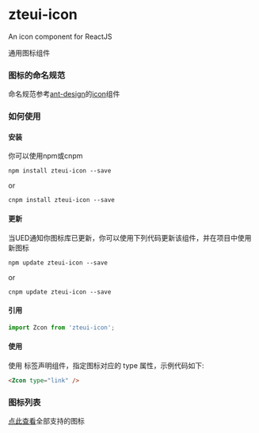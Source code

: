 # zteui-icon
An icon component for ReactJS

通用图标组件

### 图标的命名规范
命名规范参考[ant-design](https://ant.design/docs/react/introduce-cn)的[icon](https://ant.design/components/icon-cn/)组件

### 如何使用
#### 安装
你可以使用npm或cnpm
```text
npm install zteui-icon --save
```
or
```text
cnpm install zteui-icon --save
```

#### 更新
当UED通知你图标库已更新，你可以使用下列代码更新该组件，并在项目中使用新图标
```text
npm update zteui-icon --save
```
or
```text
cnpm update zteui-icon --save
```

#### 引用
```javascript
import Zcon from 'zteui-icon';
```

#### 使用
使用 <Icon /> 标签声明组件，指定图标对应的 type 属性，示例代码如下:
```html
<Zcon type="link" />
```

### 图标列表
[点此查看](https://nicokam.github.io/zteui-icon/)全部支持的图标

